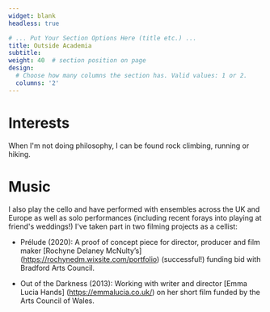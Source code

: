 ```yaml
---
widget: blank
headless: true

# ... Put Your Section Options Here (title etc.) ...
title: Outside Academia
subtitle:
weight: 40  # section position on page
design:
  # Choose how many columns the section has. Valid values: 1 or 2.
  columns: '2'
---
```


# Interests

When I'm not doing philosophy, I can be found rock climbing, running or hiking. 

# Music

I also play the cello and have performed with ensembles across the UK and Europe as well as solo performances (including recent forays into playing at friend's weddings!)
I've taken part in two filming projects as a cellist: 

* Prélude (2020): A proof of concept piece for director, producer and film maker [Rochyne Delaney McNulty’s] (https://rochynedm.wixsite.com/portfolio) (successful!) funding bid with Bradford Arts Council. 

* Out of the Darkness (2013): Working with writer and director [Emma Lucia Hands] (https://emmalucia.co.uk/) on her short film funded by the Arts Council of Wales. 
